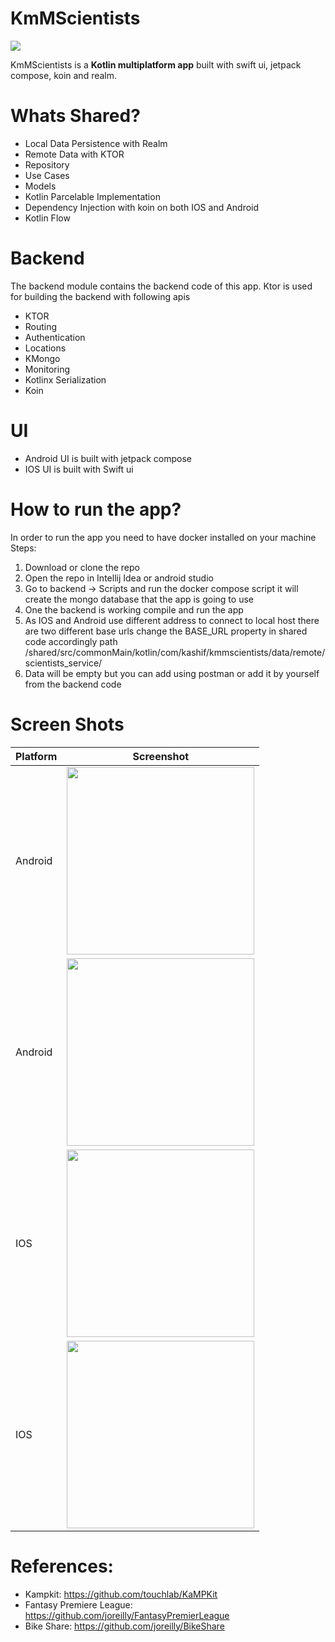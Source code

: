 # KmMScientists

<a href="https://www.buymeacoffee.com/kashifmehmood"><img src="https://img.buymeacoffee.com/button-api/?text=Buy me a coffee&emoji=&slug=kashifmehmood&button_colour=FFDD00&font_colour=000000&font_family=Cookie&outline_colour=000000&coffee_colour=ffffff" /></a>

KmMScientists is a **Kotlin multiplatform app** built with swift ui, jetpack compose, koin and realm.

# Whats Shared?
* Local Data Persistence with Realm
* Remote Data with KTOR
* Repository
* Use Cases
* Models
* Kotlin Parcelable Implementation
* Dependency Injection with koin on both IOS and Android
* Kotlin Flow


# Backend
  The backend module contains the backend code of this app. Ktor is used for building the backend with following apis
  * KTOR
  * Routing
  * Authentication
  * Locations
  * KMongo
  * Monitoring
  * Kotlinx Serialization
  * Koin


# UI
* Android UI is built with jetpack compose
* IOS UI is built with Swift ui


# How to run the app?
In order to run the app you need to have docker installed on your machine 
Steps:

1. Download or clone the repo
2. Open the repo in Intellij Idea or android studio 
3. Go to backend -> Scripts and run the docker compose script it will create the mongo database that the app is going to use
4. One the backend is working compile and run the app
5. As IOS and Android use different address to connect to local host there are two different base urls change the BASE_URL property in shared code accordingly path /shared/src/commonMain/kotlin/com/kashif/kmmscientists/data/remote/scientists_service/
6. Data will be empty but you can add using postman or add it by yourself from the backend code

# Screen Shots

|Platform|Screenshot|
|---|---|
|Android|<img src="/screenshots/android 2.png?raw=true" width=300/>|
|Android|<img src="/screenshots/android1.png?raw=true" width=300/>|
|IOS|<img src="/screenshots/ios 1.png?raw=true" width=300/>|
|IOS|<img src="/screenshots/ios2.png?raw=true" width=300/>|


# References: 
* Kampkit: https://github.com/touchlab/KaMPKit
* Fantasy Premiere  League: https://github.com/joreilly/FantasyPremierLeague
* Bike Share: https://github.com/joreilly/BikeShare

